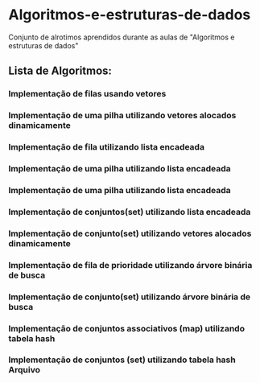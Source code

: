 # Algoritmos-e-estruturas-de-dados
Conjunto de alrotimos aprendidos durante as aulas de "Algoritmos e estruturas de dados"


## Lista de Algoritmos:


### Implementação de filas usando vetores 


### Implementação de uma pilha utilizando vetores alocados dinamicamente 


### Implementação de fila utilizando lista encadeada


### Implementação de uma pilha utilizando lista encadeada 


### Implementação de uma pilha utilizando lista encadeada 


### Implementação de conjuntos(set) utilizando lista encadeada 


### Implementação de conjunto(set) utilizando vetores alocados dinamicamente


### Implementação de fila de prioridade utilizando árvore binária de busca


### Implementação de conjunto(set) utilizando árvore binária de busca 


### Implementação de conjuntos associativos (map) utilizando tabela hash 


### Implementação de conjuntos (set) utilizando tabela hash Arquivo
